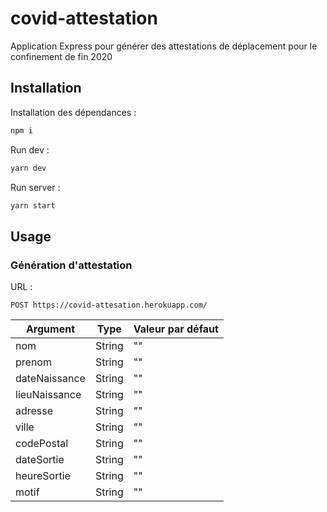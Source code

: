 # covid-attestation

Application Express pour générer des attestations de déplacement pour le confinement de fin 2020

## Installation

Installation des dépendances :

```bash
npm i
```

Run dev :

```bash
yarn dev
```

Run server :

```bash
yarn start
```

## Usage

### Génération d'attestation

URL : 
```url
POST https://covid-attesation.herokuapp.com/
``` 

| Argument        | Type           | Valeur par défaut  |
| ------------- |-------------| ----|
| nom | String | "" |
| prenom | String | "" |
| dateNaissance | String | "" |
| lieuNaissance | String | "" |
| adresse | String | "" |
| ville | String | "" |
| codePostal | String | "" |
| dateSortie | String | "" |
| heureSortie | String | "" |
| motif | String | "" |

